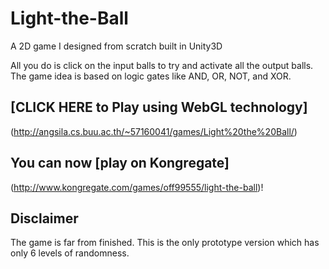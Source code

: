 # Light-the-Ball
A 2D game I designed from scratch built in Unity3D

All you do is click on the input balls to try and activate all the output balls.
The game idea is based on logic gates like AND, OR, NOT, and XOR.

## [CLICK HERE to Play using WebGL technology]
(http://angsila.cs.buu.ac.th/~57160041/games/Light%20the%20Ball/)
## You can now [play on Kongregate]
(http://www.kongregate.com/games/off99555/light-the-ball)!

## Disclaimer
The game is far from finished. This is the only prototype version which has only
6 levels of randomness.

